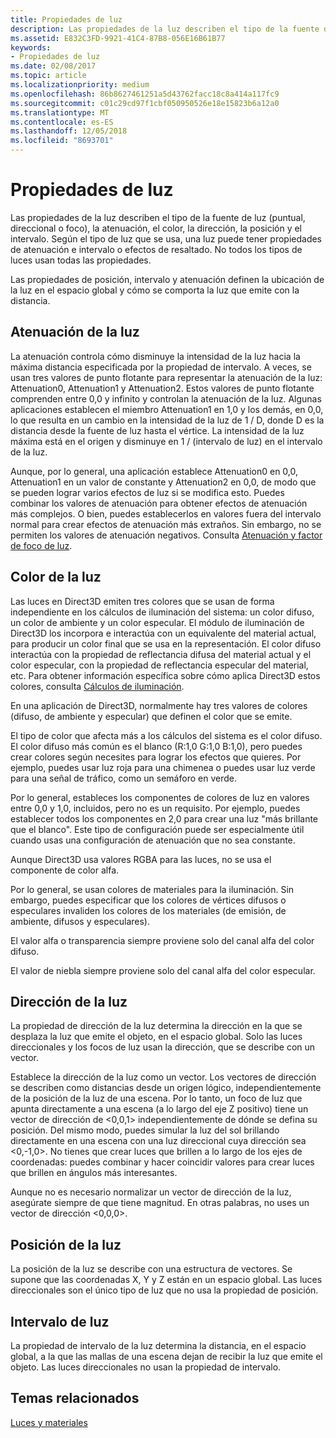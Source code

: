 ```yaml
---
title: Propiedades de luz
description: Las propiedades de la luz describen el tipo de la fuente de luz (puntual, direccional o foco), la atenuación, el color, la dirección, la posición y el intervalo.
ms.assetid: E832C3FD-9921-41C4-87B8-056E16B61B77
keywords:
- Propiedades de luz
ms.date: 02/08/2017
ms.topic: article
ms.localizationpriority: medium
ms.openlocfilehash: 86b8627461251a5d43762facc18c8a414a117fc9
ms.sourcegitcommit: c01c29cd97f1cbf050950526e18e15823b6a12a0
ms.translationtype: MT
ms.contentlocale: es-ES
ms.lasthandoff: 12/05/2018
ms.locfileid: "8693701"
---
```

# <a name="light-properties"></a>Propiedades de luz


Las propiedades de la luz describen el tipo de la fuente de luz (puntual, direccional o foco), la atenuación, el color, la dirección, la posición y el intervalo. Según el tipo de luz que se usa, una luz puede tener propiedades de atenuación e intervalo o efectos de resaltado. No todos los tipos de luces usan todas las propiedades.

Las propiedades de posición, intervalo y atenuación definen la ubicación de la luz en el espacio global y cómo se comporta la luz que emite con la distancia.

## <a name="span-idlightattenuationspanspan-idlightattenuationspanspan-idlightattenuationspanlight-attenuation"></a><span id="Light_Attenuation"></span><span id="light_attenuation"></span><span id="LIGHT_ATTENUATION"></span>Atenuación de la luz


La atenuación controla cómo disminuye la intensidad de la luz hacia la máxima distancia especificada por la propiedad de intervalo. A veces, se usan tres valores de punto flotante para representar la atenuación de la luz: Attenuation0, Attenuation1 y Attenuation2. Estos valores de punto flotante comprenden entre 0,0 y infinito y controlan la atenuación de la luz. Algunas aplicaciones establecen el miembro Attenuation1 en 1,0 y los demás, en 0,0, lo que resulta en un cambio en la intensidad de la luz de 1 / D, donde D es la distancia desde la fuente de luz hasta el vértice. La intensidad de la luz máxima está en el origen y disminuye en 1 / (intervalo de luz) en el intervalo de la luz.

Aunque, por lo general, una aplicación establece Attenuation0 en 0,0, Attenuation1 en un valor de constante y Attenuation2 en 0,0, de modo que se pueden lograr varios efectos de luz si se modifica esto. Puedes combinar los valores de atenuación para obtener efectos de atenuación más complejos. O bien, puedes establecerlos en valores fuera del intervalo normal para crear efectos de atenuación más extraños. Sin embargo, no se permiten los valores de atenuación negativos. Consulta [Atenuación y factor de foco de luz](attenuation-and-spotlight-factor.md).

## <a name="span-idlightcolorspanspan-idlightcolorspanspan-idlightcolorspanlight-color"></a><span id="Light_Color"></span><span id="light_color"></span><span id="LIGHT_COLOR"></span>Color de la luz


Las luces en Direct3D emiten tres colores que se usan de forma independiente en los cálculos de iluminación del sistema: un color difuso, un color de ambiente y un color especular. El módulo de iluminación de Direct3D los incorpora e interactúa con un equivalente del material actual, para producir un color final que se usa en la representación. El color difuso interactúa con la propiedad de reflectancia difusa del material actual y el color especular, con la propiedad de reflectancia especular del material, etc. Para obtener información específica sobre cómo aplica Direct3D estos colores, consulta [Cálculos de iluminación](mathematics-of-lighting.md).

En una aplicación de Direct3D, normalmente hay tres valores de colores (difuso, de ambiente y especular) que definen el color que se emite.

El tipo de color que afecta más a los cálculos del sistema es el color difuso. El color difuso más común es el blanco (R:1,0 G:1,0 B:1,0), pero puedes crear colores según necesites para lograr los efectos que quieres. Por ejemplo, puedes usar luz roja para una chimenea o puedes usar luz verde para una señal de tráfico, como un semáforo en verde.

Por lo general, estableces los componentes de colores de luz en valores entre 0,0 y 1,0, incluidos, pero no es un requisito. Por ejemplo, puedes establecer todos los componentes en 2,0 para crear una luz "más brillante que el blanco". Este tipo de configuración puede ser especialmente útil cuando usas una configuración de atenuación que no sea constante.

Aunque Direct3D usa valores RGBA para las luces, no se usa el componente de color alfa.

Por lo general, se usan colores de materiales para la iluminación. Sin embargo, puedes especificar que los colores de vértices difusos o especulares invaliden los colores de los materiales (de emisión, de ambiente, difusos y especulares).

El valor alfa o transparencia siempre proviene solo del canal alfa del color difuso.

El valor de niebla siempre proviene solo del canal alfa del color especular.

## <a name="span-idlightdirectionspanspan-idlightdirectionspanspan-idlightdirectionspanlight-direction"></a><span id="Light_Direction"></span><span id="light_direction"></span><span id="LIGHT_DIRECTION"></span>Dirección de la luz


La propiedad de dirección de la luz determina la dirección en la que se desplaza la luz que emite el objeto, en el espacio global. Solo las luces direccionales y los focos de luz usan la dirección, que se describe con un vector.

Establece la dirección de la luz como un vector. Los vectores de dirección se describen como distancias desde un origen lógico, independientemente de la posición de la luz de una escena. Por lo tanto, un foco de luz que apunta directamente a una escena (a lo largo del eje Z positivo) tiene un vector de dirección de &lt;0,0,1&gt; independientemente de dónde se defina su posición. Del mismo modo, puedes simular la luz del sol brillando directamente en una escena con una luz direccional cuya dirección sea &lt;0,-1,0&gt;. No tienes que crear luces que brillen a lo largo de los ejes de coordenadas: puedes combinar y hacer coincidir valores para crear luces que brillen en ángulos más interesantes.

Aunque no es necesario normalizar un vector de dirección de la luz, asegúrate siempre de que tiene magnitud. En otras palabras, no uses un vector de dirección &lt;0,0,0&gt;.

## <a name="span-idlightpositionspanspan-idlightpositionspanspan-idlightpositionspanlight-position"></a><span id="Light_Position"></span><span id="light_position"></span><span id="LIGHT_POSITION"></span>Posición de la luz


La posición de la luz se describe con una estructura de vectores. Se supone que las coordenadas X, Y y Z están en un espacio global. Las luces direccionales son el único tipo de luz que no usa la propiedad de posición.

## <a name="span-idlightrangespanspan-idlightrangespanspan-idlightrangespanlight-range"></a><span id="Light_Range"></span><span id="light_range"></span><span id="LIGHT_RANGE"></span>Intervalo de luz


La propiedad de intervalo de la luz determina la distancia, en el espacio global, a la que las mallas de una escena dejan de recibir la luz que emite el objeto. Las luces direccionales no usan la propiedad de intervalo.

## <a name="span-idrelated-topicsspanrelated-topics"></a><span id="related-topics"></span>Temas relacionados


[Luces y materiales](lights-and-materials.md)

 

 




